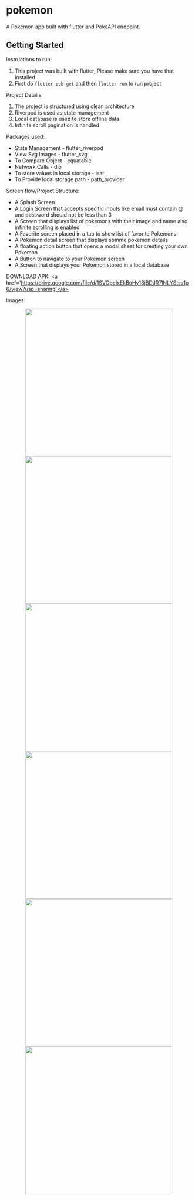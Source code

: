 # pokemon
A Pokemon app built with flutter and PokeAPI endpoint.

## Getting Started
Instructions to run:

1. This project was built with flutter, Please make sure you have that installed
2. First do `flutter pub get` and then `flutter run` to run project


Project Details:

1. The project is structured using clean architecture
2. Riverpod is used as state management
3. Local database is used to store offline data
4. Infinite scroll pagination is handled


Packages used:

- State Management - flutter_riverpod
- View Svg Images - flutter_svg
- To Compare Object - equatable
- Network Calls - dio
- To store values in local storage - isar
- To Provide local storage path - path_provider

Screen flow/Project Structure:
- A Splash Screen 
- A Login Screen that accepts specific inputs like email must contain @ and password should not be less than 3
- A Screen that displays list of pokemons with their image and name also infinite scrolling is enabled
- A Favorite screen placed in a tab to show list of favorite Pokemons
- A Pokemon detail screen that displays somme pokemon details
- A floating action button that opens a modal sheet for creating your own Pokemon
- A Button to navigate to your Pokemon screen
- A Screen that displays your Pokemon stored in a local database

DOWNLOAD APK:
<a href='https://drive.google.com/file/d/1SVOpeIxEkBoHy1SjBDJR7lNLYStss1p6/view?usp=sharing'</a>


Images:
<p align="center">
    <img src="assets\images\screenshots\login.png" width="400">
    <img src="assets\images\screenshots\pokemon_screen.png" width="400">
    <img src="assets\images\screenshots\pokemon_detail.png" width="400">
    <img src="assets\images\screenshots\favorite.png" width="400">
    <img src="assets\images\screenshots\form.png" width="400">
    <img src="assets\images\screenshots\my_pokemon.png" width="400">
   </p>

